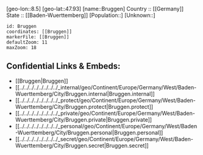 ﻿---
location: [47.93,8.5] 
mapzoom: [7,12] 
mapmarker: city 
type: City
tags:
- geo/City


SpocWebEntityId: 29372
isDeleted: false
confidential: public

---
[geo-lon::8.5] 
[geo-lat::47.93] 
[name::Bruggen] 
Country :: [[Germany]]  
State :: [[Baden-Wuerttemberg]] 
[Population::] 
[Unknown::] 


```leaflet
id: Bruggen
coordinates: [[Bruggen]] 
markerFile: [[Bruggen]] 
defaultZoom: 11 
maxZoom: 18
```


## Confidential Links & Embeds: 
- [[Bruggen|Bruggen]]  
- [[../../../../../../../../_internal/geo/Continent/Europe/Germany/West/Baden-Wuerttemberg/City/Bruggen.internal|Bruggen.internal]] 
- [[../../../../../../../../_protect/geo/Continent/Europe/Germany/West/Baden-Wuerttemberg/City/Bruggen.protect|Bruggen.protect]] 
- [[../../../../../../../../_private/geo/Continent/Europe/Germany/West/Baden-Wuerttemberg/City/Bruggen.private|Bruggen.private]] 
- [[../../../../../../../../_personal/geo/Continent/Europe/Germany/West/Baden-Wuerttemberg/City/Bruggen.personal|Bruggen.personal]] 
- [[../../../../../../../../_secret/geo/Continent/Europe/Germany/West/Baden-Wuerttemberg/City/Bruggen.secret|Bruggen.secret]] 
